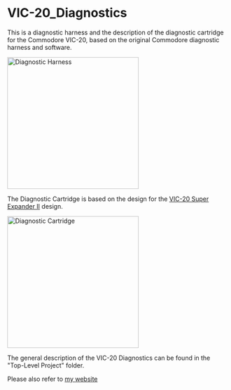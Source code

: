 # VIC-20_Diagnostics
This is a diagnostic  harness and the description of the diagnostic cartridge for the Commodore VIC-20, based on the original Commodore diagnostic harness and software.

<img src="https://github.com/svenpetersen1965/VIC-20_Diagnostics/blob/main/Top%20Level%20Project/Rev.%200/Pictures/6501_diagnostic_harness_complete.JPG" width="300" alt="Diagnostic Harness">

The Diagnostic Cartridge is based on the design for the <a href="https://github.com/svenpetersen1965/Commodore-VIC-20-Super-Expander-II">VIC-20 Super Expander II</a> design.

<img src="https://github.com/svenpetersen1965/VIC-20_Diagnostics/blob/main/Top%20Level%20Project/Rev.%200/Pictures/6391_-_diagnostic_cartridge%20.JPG" width="300" alt="Diagnostic Cartridge">

The general description of the VIC-20 Diagnostics can be found in the "Top-Level Project" folder.

Please also refer to <a href="http://tech.guitarsite.de/vic-20_diagnostics.html">my website</a>
